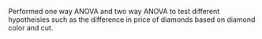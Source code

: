 Performed one way ANOVA and two way ANOVA to test different hypotheisies such as the difference in price of diamonds based on diamond color and cut.  
